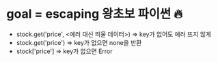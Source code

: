 # goal = escaping 왕초보 파이썬 🔥

* stock.get('price', <에러 대신 띄울 데이터>) => key가 없어도 에러 뜨지 않게 
* stock.get('price') => key가 없으면 none을 반환
* stock['price'] => key가 없으면 Error